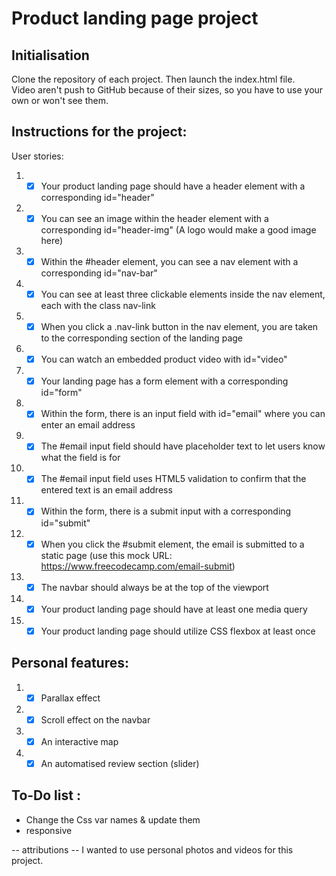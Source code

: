 # Product landing page project
## Initialisation
Clone the repository of each project. Then launch the index.html file.\
Video aren't push to GitHub because of their sizes, so you have to use your own or won't see them.

## Instructions for the project:
User stories: 

1. - [x] Your product landing page should have a header element with a corresponding id="header"
2. - [x] You can see an image within the header element with a corresponding id="header-img" (A logo would make a good image here)
3. - [x] Within the #header element, you can see a nav element with a corresponding id="nav-bar"
4. - [x] You can see at least three clickable elements inside the nav element, each with the class nav-link
5. - [x] When you click a .nav-link button in the nav element, you are taken to the corresponding section of the landing page
6. - [x] You can watch an embedded product video with id="video"
7. - [x] Your landing page has a form element with a corresponding id="form"
8. - [x] Within the form, there is an input field with id="email" where you can enter an email address
9. - [x] The #email input field should have placeholder text to let users know what the field is for
10. - [x] The #email input field uses HTML5 validation to confirm that the entered text is an email address
11. - [x] Within the form, there is a submit input with a corresponding id="submit"
12. - [x] When you click the #submit element, the email is submitted to a static page (use this mock URL: https://www.freecodecamp.com/email-submit)
13. - [x] The navbar should always be at the top of the viewport
14. - [x] Your product landing page should have at least one media query
15. - [x] Your product landing page should utilize CSS flexbox at least once

## Personal features:
1. - [x] Parallax effect
2. - [x] Scroll effect on the navbar
3. - [x] An interactive map
4. - [x] An automatised review section (slider)

## To-Do list : 
- Change the Css var names & update them
- responsive

-- attributions --
I wanted to use personal photos and videos for this project.
